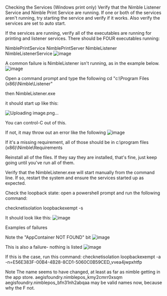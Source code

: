 Checking the Services (Windows print only)
Verify that the Nimble Listener Service and Nimble Print Service are running. If one or both of the services aren't running, try starting the service and verify if it works. Also verify the services are set to auto start.


If the services are running, verify all of the executables are running for printing and listener services. There should be FOUR executables running:

NimblePrintService
NimblePrintServer
NimbleListener
NimbleListenerService
﻿![image](https://github.com/user-attachments/assets/a0c3d522-fe30-4aac-8393-cfbd45f41145)



A common failure is NimbleListener isn't running, as in the example below.
﻿![image](https://github.com/user-attachments/assets/fc55a9a8-b6c3-46ca-b58e-3f561805a2bf)


Open a command prompt and type the following
cd "c:\Program Files (x86)\Nimble\Listener"

then 
NimbleListener.exe

it should start up like this:

﻿![Uploading image.png…]()


You can control-C out of this.


If not, it may throw out an error like the following
﻿![image](https://github.com/user-attachments/assets/aacdeeec-c137-41f4-970b-ade14f76e735)


If it's a missing requirement, all of those should be in c:\program files (x86)\Nimble\Requirements

Reinstall all of the files.
If they say they are installed, that's fine, just keep going until you've run all of them.

Verify that the NimbleListener.exe will start manually from the command line.
If so, restart the system and ensure the services started up as expected.


Check the loopback state:
open a powershell prompt and run the following command:

checknetisolation loopbackexempt -s

It should look like this:
﻿![image](https://github.com/user-attachments/assets/bee6dec1-b100-4cb7-9bcd-0eb4ba0130cb)



Examples of failures

Note the "AppContainer NOT FOUND" bit
﻿![image](https://github.com/user-attachments/assets/e4d18d4e-1f46-4083-b011-15eb88bcd16e)


This is also a failure- nothing is listed
﻿![image](https://github.com/user-attachments/assets/d4df8145-ef8a-42fa-b571-5d762ae0c36b)


If this is the case, run this command:
checknetisolation loopbackexempt -a -n=E56E383F-00B4-4B28-8CD1-5060C0B59CED_vvea4jwpxhtfp

Note
The name seems to have changed, at least as far as nimble getting in the app store.
aegisfoundry.nimblepos_kmy2cmrr0xsqm
aegisfoundry.nimblepos_bfn31nh2abqaa
may be valid names now, because why the F not.

